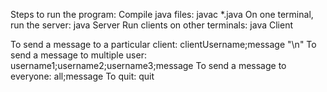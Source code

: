 Steps to run the program:
Compile java files: javac *.java
On one terminal, run the server: java Server
Run clients on other terminals: java Client

To send a message to a particular client: clientUsername;message "\n"
To send a message to multiple user: username1;username2;username3;message
To send a message to everyone: all;message
To quit: quit
